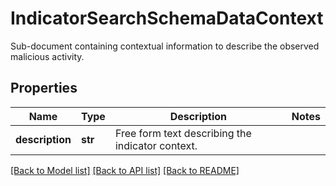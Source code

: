 # IndicatorSearchSchemaDataContext

Sub-document containing contextual information to describe the observed malicious activity.

## Properties
Name | Type | Description | Notes
------------ | ------------- | ------------- | -------------
**description** | **str** | Free form text describing the indicator context. | 

[[Back to Model list]](../README.md#documentation-for-models) [[Back to API list]](../README.md#documentation-for-api-endpoints) [[Back to README]](../README.md)


